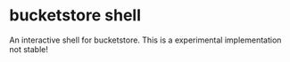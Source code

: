 # bucketstore shell

An interactive shell for bucketstore. This is a experimental implementation not stable!

